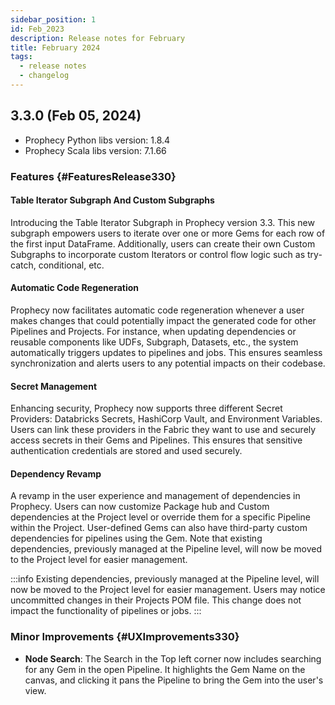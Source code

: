 ```yaml
---
sidebar_position: 1
id: Feb_2023
description: Release notes for February
title: February 2024
tags:
  - release notes
  - changelog
---
```


## 3.3.0 (Feb 05, 2024)

- Prophecy Python libs version: 1.8.4
- Prophecy Scala libs version: 7.1.66

### Features {#FeaturesRelease330}

#### Table Iterator Subgraph And Custom Subgraphs

Introducing the Table Iterator Subgraph in Prophecy version 3.3. This new subgraph empowers users to iterate over one or more Gems for each row of the first input DataFrame. Additionally, users can create their own Custom Subgraphs to incorporate custom Iterators or control flow logic such as try-catch, conditional, etc.

#### Automatic Code Regeneration

Prophecy now facilitates automatic code regeneration whenever a user makes changes that could potentially impact the generated code for other Pipelines and Projects. For instance, when updating dependencies or reusable components like UDFs, Subgraph, Datasets, etc., the system automatically triggers updates to pipelines and jobs.
This ensures seamless synchronization and alerts users to any potential impacts on their codebase.

#### Secret Management

Enhancing security, Prophecy now supports three different Secret Providers: Databricks Secrets, HashiCorp Vault, and Environment Variables. Users can link these providers in the Fabric they want to use and securely access secrets in their Gems and Pipelines. This ensures that sensitive authentication credentials are stored and used securely.

#### Dependency Revamp

A revamp in the user experience and management of dependencies in Prophecy. Users can now customize Package hub and Custom dependencies at the Project level or override them for a specific Pipeline within the Project. User-defined Gems can also have third-party custom dependencies for pipelines using the Gem. Note that existing dependencies, previously managed at the Pipeline level, will now be moved to the Project level for easier management.

:::info
Existing dependencies, previously managed at the Pipeline level, will now be moved to the Project level for easier management. Users may notice uncommitted changes in their Projects POM file. This change does not impact the functionality of pipelines or jobs.
:::

### Minor Improvements {#UXImprovements330}

- **Node Search**: The Search in the Top left corner now includes searching for any Gem in the open Pipeline. It highlights the Gem Name on the canvas, and clicking it pans the Pipeline to bring the Gem into the user's view.
